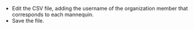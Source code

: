 * Edit the CSV file, adding the username of the organization member that corresponds to each mannequin.
* Save the file.
